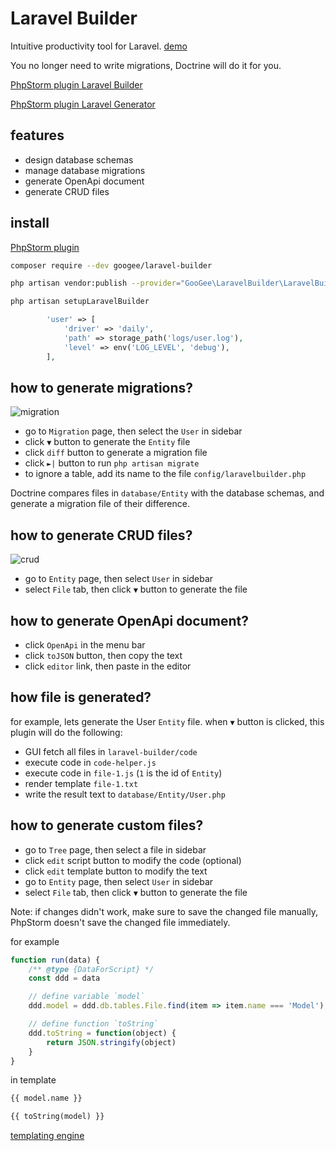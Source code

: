 # Laravel Builder

Intuitive productivity tool for Laravel. [demo](https://googee.github.io/laravel-builder/build003)

You no longer need to write migrations, Doctrine will do it for you.

[PhpStorm plugin Laravel Builder](https://plugins.jetbrains.com/plugin/20064)

[PhpStorm plugin Laravel Generator](https://plugins.jetbrains.com/plugin/15276)


## features

- design database schemas
- manage database migrations
- generate OpenApi document
- generate CRUD files


## install

[PhpStorm plugin](https://plugins.jetbrains.com/plugin/20064)

```bash
composer require --dev googee/laravel-builder

php artisan vendor:publish --provider="GooGee\LaravelBuilder\LaravelBuilderServiceProvider"

php artisan setupLaravelBuilder
```

```php
        'user' => [
            'driver' => 'daily',
            'path' => storage_path('logs/user.log'),
            'level' => env('LOG_LEVEL', 'debug'),
        ],
```


## how to generate migrations?

![migration](https://googee.github.io/laravel-builder/image/migration.gif)

- go to `Migration` page, then select the `User` in sidebar
- click `▼` button to generate the `Entity` file
- click `diff` button to generate a migration file
- click `►|` button to run `php artisan migrate`
- to ignore a table, add its name to the file `config/laravelbuilder.php`

Doctrine compares files in `database/Entity` with the database schemas, and generate a migration file of their difference.


## how to generate CRUD files?

![crud](https://googee.github.io/laravel-builder/image/crud.gif)

- go to `Entity` page, then select `User` in sidebar
- select `File` tab, then click `▼` button to generate the file


## how to generate OpenApi document?

- click `OpenApi` in the menu bar
- click `toJSON` button, then copy the text
- click `editor` link, then paste in the editor


## how file is generated?

for example, lets generate the User `Entity` file.
when `▼` button is clicked, this plugin will do the following:

- GUI fetch all files in `laravel-builder/code`
- execute code in `code-helper.js`
- execute code in `file-1.js` (`1` is the id of `Entity`)
- render template `file-1.txt`
- write the result text to `database/Entity/User.php`


## how to generate custom files?

- go to `Tree` page, then select a file in sidebar
- click `edit` script button to modify the code (optional)
- click `edit` template button to modify the text
- go to `Entity` page, then select `User` in sidebar
- select `File` tab, then click `▼` button to generate the file

Note: if changes didn't work, make sure to save the changed file manually, PhpStorm doesn't save the changed file immediately.

for example

```JavaScript
function run(data) {
    /** @type {DataForScript} */
    const ddd = data

    // define variable `model`
    ddd.model = ddd.db.tables.File.find(item => item.name === 'Model')

    // define function `toString`
    ddd.toString = function(object) {
        return JSON.stringify(object)
    }
}
```

in template

```txt
{{ model.name }}

{{ toString(model) }}
```

[templating engine](https://mozilla.github.io/nunjucks/templating.html)
